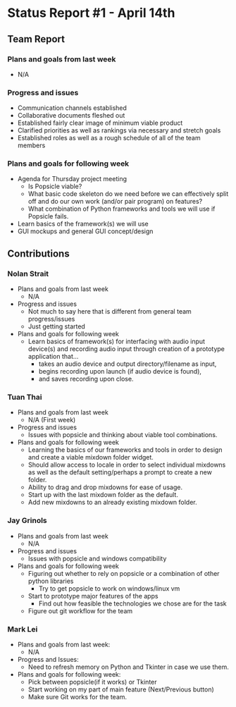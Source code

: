 

# Status Report #1 - April 14th


## Team Report


### Plans and goals from last week



*   N/A


### Progress and issues



*   Communication channels established
*   Collaborative documents fleshed out
*   Established fairly clear image of minimum viable product
*   Clarified priorities as well as rankings via necessary and stretch goals
*   Established roles as well as a rough schedule of all of the team members


### Plans and goals for following week



*   Agenda for Thursday project meeting
    *   Is Popsicle viable?
    *   What basic code skeleton do we need before we can effectively split off and do our own work (and/or pair program) on features?
    *   What combination of Python frameworks and tools we will use if Popsicle fails.
*   Learn basics of the framework(s) we will use
*   GUI mockups and general GUI concept/design


## Contributions


### Nolan Strait



*   Plans and goals from last week
    *   N/A
*   Progress and issues
    *   Not much to say here that is different from general team progress/issues
    *   Just getting started
*   Plans and goals for following week
    *   Learn basics of framework(s) for interfacing with audio input device(s) and recording audio input through creation of a prototype application that…
        *   takes an audio device and output directory/filename as input,
        *   begins recording upon launch (if audio device is found),
        *   and saves recording upon close.


### Tuan Thai



*   Plans and goals from last week
    *   N/A (First week)
*   Progress and issues
    *   Issues with popsicle and thinking about viable tool combinations.
*   Plans and goals for following week
    *   Learning the basics of our frameworks and tools in order to design and create a viable mixdown folder widget. 
    *   Should allow access to locale in order to select individual mixdowns as well as the default setting/perhaps a prompt to create a new folder.
    *   Ability to drag and drop mixdowns for ease of usage. 
    *   Start up with the last mixdown folder as the default.
    *   Add new mixdowns to an already existing mixdown folder.


### Jay Grinols



*   Plans and goals from last week
    *   N/A
*   Progress and issues
    *   Issues with popsicle and windows compatibility
*   Plans and goals for following week
    *   Figuring out whether to rely on popsicle or a combination of other python libraries
        *   Try to get popsicle to work on windows/linux vm
    *   Start to prototype major features of the apps
        *   Find out how feasible the technologies we chose are for the task
    *   Figure out git workflow for the team


### Mark Lei



*   Plans and goals from last week:
    *   N/A
*   Progress and Issues:
    *   Need to refresh memory on Python and Tkinter in case we use them.
*   Plans and goals for following week:
    *   Pick between popsicle(if it works) or Tkinter
    *   Start working on my part of main feature (Next/Previous button)
    *   Make sure Git works for the team.

		
